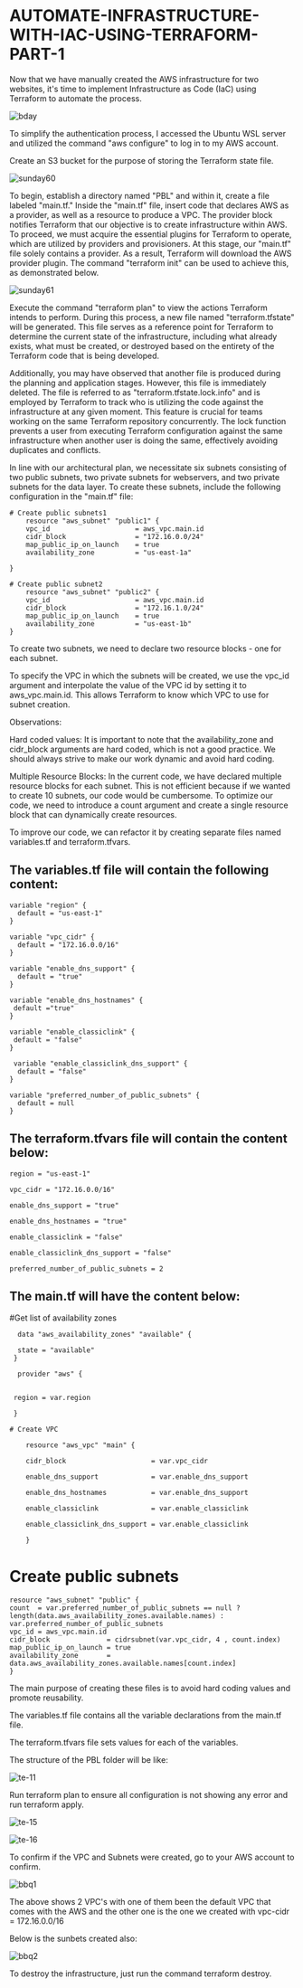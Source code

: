 # AUTOMATE-INFRASTRUCTURE-WITH-IAC-USING-TERRAFORM-PART-1

Now that we have manually created the AWS infrastructure for two websites, it's time to implement Infrastructure as Code (IaC) using Terraform to automate the process.

![bday](https://user-images.githubusercontent.com/94229949/230887934-55a45f8a-b988-4ce2-a09e-4c1314885b43.png)


To simplify the authentication process, I accessed the Ubuntu WSL server and utilized the command "aws configure" to log in to my AWS account.

Create an S3 bucket for the purpose of storing the Terraform state file.

![sunday60](https://user-images.githubusercontent.com/94229949/230889413-3d485b96-f58e-4047-a443-ee3c85e73482.png)


To begin, establish a directory named "PBL" and within it, create a file labeled "main.tf." Inside the "main.tf" file, insert code that declares AWS as a provider, as well as a resource to produce a VPC. The provider block notifies Terraform that our objective is to create infrastructure within AWS. To proceed, we must acquire the essential plugins for Terraform to operate, which are utilized by providers and provisioners. At this stage, our "main.tf" file solely contains a provider. As a result, Terraform will download the AWS provider plugin. The command "terraform init" can be used to achieve this, as demonstrated below.


![sunday61](https://user-images.githubusercontent.com/94229949/230896454-dee78c8b-1f2b-4e02-ad24-ece5c572c715.png)


Execute the command "terraform plan" to view the actions Terraform intends to perform. During this process, a new file named "terraform.tfstate" will be generated. This file serves as a reference point for Terraform to determine the current state of the infrastructure, including what already exists, what must be created, or destroyed based on the entirety of the Terraform code that is being developed.

Additionally, you may have observed that another file is produced during the planning and application stages. However, this file is immediately deleted. The file is referred to as "terraform.tfstate.lock.info" and is employed by Terraform to track who is utilizing the code against the infrastructure at any given moment. This feature is crucial for teams working on the same Terraform repository concurrently. The lock function prevents a user from executing Terraform configuration against the same infrastructure when another user is doing the same, effectively avoiding duplicates and conflicts.

In line with our architectural plan, we necessitate six subnets consisting of two public subnets, two private subnets for webservers, and two private subnets for the data layer. To create these subnets, include the following configuration in the "main.tf" file:

```
# Create public subnets1
    resource "aws_subnet" "public1" {
    vpc_id                     = aws_vpc.main.id
    cidr_block                 = "172.16.0.0/24"
    map_public_ip_on_launch    = true
    availability_zone          = "us-east-1a"

}
```

```
# Create public subnet2
    resource "aws_subnet" "public2" {
    vpc_id                     = aws_vpc.main.id
    cidr_block                 = "172.16.1.0/24"
    map_public_ip_on_launch    = true
    availability_zone          = "us-east-1b"
}
```

To create two subnets, we need to declare two resource blocks - one for each subnet.

To specify the VPC in which the subnets will be created, we use the vpc_id argument and interpolate the value of the VPC id by setting it to aws_vpc.main.id. This allows Terraform to know which VPC to use for subnet creation.

Observations:

Hard coded values: It is important to note that the availability_zone and cidr_block arguments are hard coded, which is not a good practice. We should always strive to make our work dynamic and avoid hard coding.


Multiple Resource Blocks: In the current code, we have declared multiple resource blocks for each subnet. This is not efficient because if we wanted to create 10 subnets, our code would be cumbersome. To optimize our code, we need to introduce a count argument and create a single resource block that can dynamically create resources.


To improve our code, we can refactor it by creating separate files named variables.tf and terraform.tfvars.


## The variables.tf file will contain the following content:

    variable "region" {
      default = "us-east-1"
    }

    variable "vpc_cidr" {
      default = "172.16.0.0/16"
    }

    variable "enable_dns_support" {
      default = "true"
    }

    variable "enable_dns_hostnames" {
     default ="true" 
    }

    variable "enable_classiclink" {
     default = "false"
    }

     variable "enable_classiclink_dns_support" {
      default = "false"
    }

    variable "preferred_number_of_public_subnets" {
      default = null
    }

## The terraform.tfvars file will contain the content below:


    region = "us-east-1"

    vpc_cidr = "172.16.0.0/16" 

    enable_dns_support = "true" 

    enable_dns_hostnames = "true"  

    enable_classiclink = "false" 

    enable_classiclink_dns_support = "false" 

    preferred_number_of_public_subnets = 2


## The main.tf will have the content below:


 #Get list of availability zones
  
      data "aws_availability_zones" "available" {
      
      state = "available"
     }

      provider "aws" {
  
   
     region = var.region
 
     }

```
# Create VPC

    resource "aws_vpc" "main" {
  
    cidr_block                     = var.vpc_cidr
  
    enable_dns_support             = var.enable_dns_support
  
    enable_dns_hostnames           = var.enable_dns_support
  
    enable_classiclink             = var.enable_classiclink
  
    enable_classiclink_dns_support = var.enable_classiclink
  
    }
```
# Create public subnets
    resource "aws_subnet" "public" {
    count  = var.preferred_number_of_public_subnets == null ? length(data.aws_availability_zones.available.names) : var.preferred_number_of_public_subnets   
    vpc_id = aws_vpc.main.id
    cidr_block              = cidrsubnet(var.vpc_cidr, 4 , count.index)
    map_public_ip_on_launch = true
    availability_zone       = data.aws_availability_zones.available.names[count.index]
    }


The main purpose of creating these files is to avoid hard coding values and promote reusability.

The variables.tf file contains all the variable declarations from the main.tf file.

The terraform.tfvars file sets values for each of the variables.

The structure of the PBL folder will be like:


![te-11](https://user-images.githubusercontent.com/94229949/231288127-477699c2-5542-4f08-8703-3d7a5ade7c14.png)


Run terraform plan to ensure all configuration is not showing any error and run terraform apply.



![te-15](https://user-images.githubusercontent.com/94229949/231288297-514b7163-89b5-4948-98a8-82cc13c66409.png)


![te-16](https://user-images.githubusercontent.com/94229949/231288332-5e4c64f5-612a-47a6-9c4e-994f0b9e3008.png)


To confirm if the VPC and Subnets were created, go to your AWS account to confirm.


![bbq1](https://user-images.githubusercontent.com/94229949/231289805-3a562453-d265-4d7a-895f-30a3209bdb6d.png)

The above shows 2 VPC's with one of them been the default VPC that comes with the AWS and the other one is the one we created with vpc-cidr = 172.16.0.0/16

Below is the sunbets created also:


![bbq2](https://user-images.githubusercontent.com/94229949/231289968-ff4c0302-254d-4e18-b3c1-6d88e7f2a483.png)


To destroy the infrastructure, just run the command terraform destroy.
